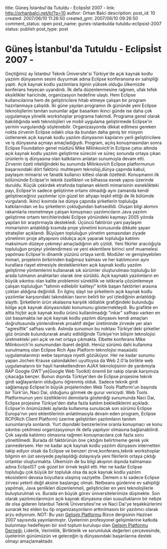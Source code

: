 title: Güneş İstanbul'da Tutuldu - Eclipsİst 2007 -
link: http://orhanbalci.net/tr/?p=10
author: Orhan Balci
description: 
post_id: 10
created: 2007/06/10 11:26:50
created_gmt: 2007/06/10 09:26:50
comment_status: open
post_name: gunes-istanbulda-tutuldu-eclipsist-2007
status: publish
post_type: post

# Güneş İstanbul'da Tutuldu - Eclipsİst 2007 -

Geçtiğimiz ay İstanbul Teknik Üniversite'si Türkiye'de açık kaynak kodlu yazılım dünyasının sesini duyurmak adına Eclipse konferansına ev sahipliği yaptı. Açık kaynak kodlu yazılımlara ilginin yüksek olduğu ülkemizde konferans heyecan uyandırdı. İlk defa düzenlenmesine rağmen, ufak tefek eksiklikler haricinde, organizasyon hedefine ulaştı. Hem Eclipse kullanıcılarına hem de geliştiricilere hitab etmeye çalışan bir program hazırlanmaya çalışıldı. İki güne yayılan programın ilk gününde yeni Eclipse teknolojilerini tanıtan sunumlar ağar basarken ikinci günde ise daha çok uygulamaya yönelik workshoplar programa hakimdi. Programa genel olarak bakıldığında web teknolojileri ve mobil uygulama geliştirmede Eclipse'in yerinin vurgulandığı söylenebilir. Organizasyonda dikkat edilmesi gereken nokta zirvenin Eclipse odaklı olsa da bundan daha geniş bir misyon üstlenerek açık kaynak kodlu yazılım dünyasının kapılarını yerli geliştiricilere ve iş dünyasına açmayı amaçladığıydı.  Program, açılış konuşmasından sonra Eclipse Foundation genel müdürü Mike Milinkovich'in Eclipse çatısı altında açık kaynak kodlu yazılım geliştirme sürecini ve süreç sonunda ortaya çıkan ürünlerin iş dünyasına olan katkılarını anlatan sunumuyla devam etti. Zirvenin özeti niteliğindeki bu sunumda Milinkovich Eclipse platformunun başarısındaki dört faktörü: muhteşem teknoloji,dünya çapında kabul, paylaşım mimarisi ve fanatik kullanıcı kitlesi olarak özetledi. Konuşmanın ilk bölümünde Eclipse'in teknik özellikleri ve bilhassa esnek yapısı üzerinde duruldu. Küçük çekirdek etrafında toplanan eklenti mimarisinin esneklikteki payı, Eclipse'in sadece geliştirme ortamı olmadığı aynı zamanda kendi geliştireceğiniz yazılımlar için güzel bir altyapı teşkil ettiği de ilk bölümde vurgulandı. İkinci kısımda ise dünya çapında şirketlerin topluluğa katkılarından ve bu şirketlerin çokluğundan bahsedildi. Oluşan bilgi akımını rakamlarla resmetmeye çalışan konuşmacı yazılımcıların Java yazılım geliştirme ortamı tercihlerindeki Eclipse yönündeki kaymayı 2005 yılında yapılan bir araştırmayla destekledi. Üçüncü faktörün yani paylaşım mimarisinin anlatıldığı kısımda proje yönetimi konusunda dikkate şayan stratejiler açıklandı. Büyüyen topluluğun yönetim şemasından ziyade yönetimin proje altyapısını oldukça açık yaparak topluluğa katılımı maksimum düzeye çekmeyi amaçladığının altı çizildi. Yeni fikirler aracılığıyla topluluğun projeyi yönlendirmesi ve yeni eklentilere birinci sınıf muamelesi yapılması Eclipse'in dinamik yüzünü ortaya serdi. Modüler ve genişleyebilen mimari, projelerin birbirinden bağımsız kalması ve her katılımcının aynı kurallara riayet etmesiyle desteklenirken açık kaynak kodlu yazılım geliştirme yöntemlerini kullanarak sık sürümler oluşturulması topluluğu bir arada tutmanın anahtarları olarak öne sürüldü. Açık kaynaklı yazılımların en büyük sıkıntısı olan kalite problemini süreklilik ve istikrarla çözümlemeye çalışan topluluğun "tahmin edilebilir kaliteyi" kritik başarı faktörleri arasına çoktan aldığına değinildi. En ilginç slayt ise şirketlerin açık kaynak kodlu yazılımlar karşısındaki takındıkları tavrın belirli bir yol izlediğinin anlatıldığı slayttı. Şirketlerin ürün skalasına karşılık iddialılık grafiğindeki bulunduğu bölge açık kaynak dünyasındaki konumunu göstermekteydi. Bu grafikte en altta hiçbir açık kaynak kodlu ürünü kullanılmadığı "inkar" safhası varken en üst basamakta ise açık kaynak kodlu yazılım dünyasını kendi amaçları doğrultusunda yönlendirerek proaktif değer üretiminde zirvede yer alan "agresiflik" safhası vardı. Aslında sunumun bu noktası Türkiye'deki şirketler göz önünde bulundurarak analiz edildiğinde Türkiye'nin bilişim teknolojisi üretmekteki yeri açık ve net ortaya çıkmakta. Elbette konferans Mike Milinkovich'in sunumundan ibaret değildi. Henüz sürümü dahi kullanıma sunulmamış olan Eclipse Rich Ajax Platform teknolojisi masaüstü uygulamalarımızı webe taşımaya niyetli gözüküyor. Her ne kadar sunumu yapan Jochen Krause salondakileri uyuttuysa da Web 2.0'la birlikte web uygulamalarını bir hayli hareketlendiren AJAX teknolojisinin de yardımıyla RAP Google GWT'ye(Google Web Toolkit) önemli bir rakip olarak karşımıza çıkacağa benzer. Bunun dışında Türkiye'den de Eclipse projesine teknik girdi sağlayanların olduğunu öğrenmiş olduk. Sadece teknik girdi sağlamayıp Eclipse'in büyük projelerinden Web Tools Platform'un başında bir Türk'ün, Naci Dai, olduğunu görmek de gurur vericiydi. Web Tools Platformunun yeni özelliklerini demolarla gösterdiği sunumunda Naci Dai, Eclipse projesine Türkiye'den daha fazla katılım beklediklerini açıkladı. Eclipse'in önümüzdeki aylarda kullanıma sunulacak son sürümü Eclipse Europa'nın yeni eklentilerinin anlatılmasıyla devam eden program, Eclipse RCP(Rich Client Platform) üzerine geliştirilen yazılımların tanıtım sunumlarıyla sonlandı. Yurt dışındaki benzerlerine oranla konuşmacı ve konu sıkıntısı çekilmesi organizasyonun ilk defa yapılıyor olmasına bağlanabilirdi. Çok sayıda katılımcı olmasına rağmen konuşmacılara çok fazla soru yöneltilmedi. Burada dil faktörünün öne çıktığını belirtmeme gerek yok zannedersem. Her ne kadar açık kaynak kodlu yazılım dünyasını internetten takip ediyor olsak da Eclipse ve benzeri zirve,konferans,teknik workshoplar bilginin en üst seviyede paylaşıldığı dolayısıyla yeni fikirlerin ortaya çıktığı ortamlar oluşturmakta. Ülkemizin de bu bilgi akışının dışında kalmaması adına EclipsIST çok güzel bir örnek teşkil etti. Her ne kadar Eclipse topluluğu çok büyük bir topluluk olsa da açık kaynak kodlu yazılım ekosistemi devasa boyutlara ulaşmış vaziyette. Demem o ki sadece Eclipse zirvesi yeterli değil aksine başlangıç olmalı. Netbeans günlerine ev sahipliği yapılmalı, Java şenlikleri düzenlenmeli, geliştiriciler en yeni teknolojilerle buluşturulmalı vs. Burada en büyük görev üniversitelerimize düşmekte. Son olarak yazılımcılarımızın açık kaynak dünyasına olan susuzluklarını bir nebze de olsa gideren İstanbul Teknik Üniversitesi'ne ve Naci Dai'ye teşekkürlerimi sunarak tez elden bu tip organizasyonların arttırılmasını bir yazılımcı olarak arzu ediyorum. NOT: Bu yazı [Gelişim Platformu](http://www.gelisimplatformu.org) Bizce dergisinin Haziran 2007 sayısında yayınlanmıştır. Üyelerinin profesyonel gelişimlerine katkıda bulunmayı hedefleyen bir sivil toplum kuruluşu olan [Gelişim Platformu Derneği](http://www.gelisimplatformu.org); Liderlik, Verimlilik, Birliktelik ve sorumluluk değerleri çerçevesinde, üyelerinin günümüzün ve geleceğin iş dünyasındaki başarılarına destek olmayı amaçlamaktadır.